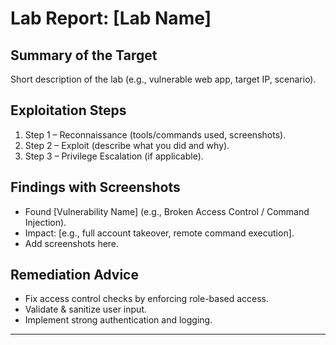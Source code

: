 # Lab Report: [Lab Name]

## Summary of the Target
Short description of the lab (e.g., vulnerable web app, target IP, scenario).

## Exploitation Steps
1. Step 1 – Reconnaissance (tools/commands used, screenshots).
2. Step 2 – Exploit (describe what you did and why).
3. Step 3 – Privilege Escalation (if applicable).

## Findings with Screenshots
- Found [Vulnerability Name] (e.g., Broken Access Control / Command Injection).
- Impact: [e.g., full account takeover, remote command execution].
- Add screenshots here.

## Remediation Advice
- Fix access control checks by enforcing role-based access.
- Validate & sanitize user input.
- Implement strong authentication and logging.

---
